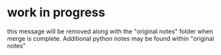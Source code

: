 # work in progress
this message will be removed along with the "original notes" folder when merge is complete.
Additional python notes may be found within "original notes"
